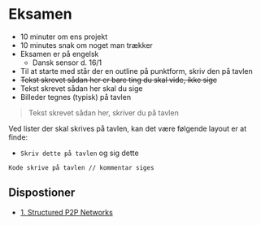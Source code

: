 # Eksamen

* 10 minuter om ens projekt
* 10 minutes snak om noget man trækker
* Eksamen er på engelsk
	* Dansk sensor d. 16/1
* Til at starte med står der en outline på punktform, skriv den på tavlen
* ~~Tekst skrevet sådan her er bare ting du skal vide, ikke sige~~
* Tekst skrevet sådan her skal du sige
* Billeder tegnes (typisk) på tavlen
> Tekst skrevet sådan her, skriver du på tavlen

Ved lister der skal skrives på tavlen, kan det være følgende layout er at finde:

* `Skriv dette på tavlen` og sig dette

```
Kode skrive på tavlen // kommentar siges
```

## Dispostioner

* [1. Structured P2P Networks](Structured%20P2P%20Networks.md)